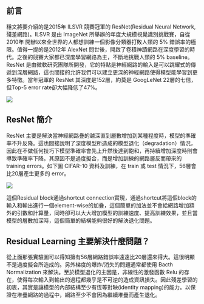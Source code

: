 
## 前言
穩文將要介紹的是2015年 ILSVR 競賽冠軍的 ResNet(Residual Neural Network, 殘差網路)。ILSVR 是由 ImageNet 所舉辦的年度大規模視覺識別挑戰賽，自從2010年 開辦以來全世界的人都想訓練一個影像分類器打敗人類的 5% 錯誤率的極限。值得一提的是2012年 AlexNet 問世後，開啟了卷積神蹟網路在深度學習的時代。之後的競賽大家都已深度學習網路為主，不斷地挑戰人類的 5% baseline。ResNet 是由微軟研究團隊所開發，它的特點是神經網路的輸入是可以跳耀式的傳遞到深層網路，這也間接的允許我們可以建立更深的神經網路使得模型能學習到更多特徵。當年冠軍的 ResNet 其深度是152層，約莫是 GoogLeNet 22層的七倍，但Top-5 error rate卻大幅降低了47%。

![](https://i.imgur.com/vOOGMhR.png)

## ResNet 簡介
ResNet 主要是解決當神經網路疊的越深直到層數增加到某種程度時，模型的準確率不升反降。這也間接說明了深度模型所造成的模型退化（degradation）情況，因此在不做任何技巧下模型準確率會先上升然後達到飽和，再持續增加深度時則會導致準確率下降。其原因不是過度擬合，而是增加訓練的網路層反而帶來的 training errors。如下圖 CIFAR-10 資料及訓練，在 train 或 test 情況下，56層會比20層產生更多的 error。

![](https://i.imgur.com/8eie43U.png)

這個Residual block通過shortcut connection實現，通過shortcut將這個block的輸入和輸出進行一個element-wise的加疊，這個簡單的加法並不會給網路增加額外的引數和計算量，同時卻可以大大增加模型的訓練速度、提高訓練效果，並且當模型的層數加深時，這個簡單的結構能夠很好的解決退化問題。


## Residual Learning 主要解決什麼問題？
從上面那張實驗圖可以得知擁有56層網路錯誤率遠遠比20層還來得大。這很明顯不是過度擬合所造成的。另外梯度的爆炸/消失的問題通常都使用 Bacth Normalization 來解決。至於模型退化的主因是，非線性的激發函數 Relu 的存在，使得每次輸入到輸出的過程都幾乎是不可逆的造成資訊損失。因此殘差學習的初衷，其實是讓模型的內部結構至少有恆等對映(identity mapping)的能力。以保證在堆疊網路的過程中，網路至少不會因為繼續堆疊而產生退化。


